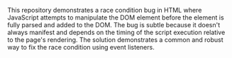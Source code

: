 This repository demonstrates a race condition bug in HTML where JavaScript attempts to manipulate the DOM element before the element is fully parsed and added to the DOM.  The bug is subtle because it doesn't always manifest and depends on the timing of the script execution relative to the page's rendering. The solution demonstrates a common and robust way to fix the race condition using event listeners.